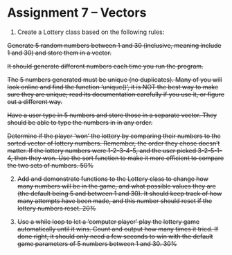 # Assignment 7 – Vectors 

1.    Create a Lottery class based on the following rules: 

<strike>Generate 5 random numbers between 1 and 30 (inclusive, meaning include 1 and 30) and store them in a vector. 

It should generate different numbers each time you run the program.</strike>

<strike>The 5 numbers generated must be unique (no duplicates). Many of you will look online and find the function ‘unique()’, it is NOT the best way to make sure they are unique; read its documentation carefully if you use it, or figure out a different way. </strike>

<strike>Have a user type in 5 numbers and store those in a separate vector. They should be able to type the numbers in in any order.<strike>

<strike>Determine if the player ‘won’ the lottery by comparing their numbers to the sorted vector of lottery numbers. Remember, the order they chose doesn’t matter. If the lottery numbers were 1-2-3-4-5, and the user picked 3-2-5-1-4, then they won. Use the sort function to make it more efficient to compare the two sets of numbers.    50%</strike>


2.   <strike> Add and demonstrate functions to the Lottery class to change how many numbers will be in the game, and what possible values they are (the default being 5 and between 1 and 30). It should keep track of how many attempts have been made, and this number should reset if the lottery numbers reset.    20%<strike>

3.    Use a while loop to let a ‘computer player’ play the lottery game automatically until it wins. Count and output how many times it tried. If done right, it should only need a few seconds to win with the default game parameters of 5 numbers between 1 and 30.    30%


